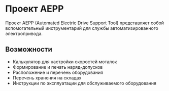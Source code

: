 # Проект AEPP

Проект AEPP (Automated Electric Drive Support Tool) представляет собой вспомогательный инструментарий для службы автоматизированного электропривода. 

## Возможности

- Калькулятор для настройки скоростей моталок
- Формирование и печать наряд-допусков
- Расположение и перечень оборудования
- Перечень хранения на складах
- Инструкции по эксплуатации для обслуживаемого оборудования